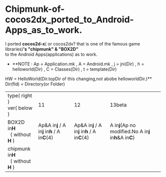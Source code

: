 Chipmunk-of-cocos2dx_ported_to_Android-Apps_as_to_work.
=============================
I ported **cocos2d-x**( or cocos2dx? that is one of the famous game libraries)**'s "chipmunk" & "BOX2D"**  
to the Android Apps(applications) as  to work.  
  
* **NOTE : Ap = Application.mk , A = Android.mk , j = jni(Dir) , h =  helloworld(Dir) , C = Classes(Dir) , t = template(Dir)
  
HW = HelloWorld(Dir.topDir of this changing,not abobe helloworldDir.)** Dir(fld) = Directory(or Folder)

<table><tr><td>type( right )<br>ver( below )</td><td>11</td><td>12</td><td>13beta</td></tr>
<tr><td>BOX2D in<b>H</b><br>&nbsp; ( without <b>H</b> )</td>
<td>Ap&A in<b>j</b> / A in<b>j</b> in<b>h</b> / A in<b>C</b>(4)<br></td>
<td>Ap&A in<b>j</b> / A in<b>j</b> in<b>h</b> / A in<b>C</b>(4)<br></td>
<td>A in<b>j</b>(Ap no modified.No A in<b>j</b> in<b>h</b>&A in<b>C</b>)<br></td></tr>

<tr><td>chipmunk in<b>H</b><br>&nbsp; ( without <b>H</b> )</td>
<td><br>&nbsp;</td>
<td><br>&nbsp;</td>
<td><br>&nbsp;</td></tr></table>

</pre>

  

